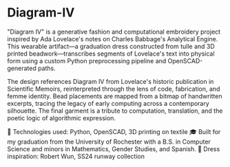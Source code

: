 # Diagram-IV

"Diagram IV" is a generative fashion and computational embroidery project inspired by Ada Lovelace's notes on Charles Babbage's Analytical Engine. This wearable artifact—a graduation dress constructed from tulle and 3D printed beadwork—transcribes segments of Lovelace's text into physical form using a custom Python preprocessing pipeline and OpenSCAD-generated paths.

The design references Diagram IV from Lovelace's historic publication in Scientific Memoirs, reinterpreted through the lens of code, fabrication, and femme identity. Bead placements are mapped from a bitmap of handwritten excerpts, tracing the legacy of early computing across a contemporary silhouette. The final garment is a tribute to computation, translation, and the poetic logic of algorithmic expression.

🧵 Technologies used: Python, OpenSCAD, 3D printing on textile
🎓 Built for my graduation from the University of Rochester with a B.S. in Computer Science and minors in Mathematics, Gender Studies, and Spanish.
👗 Dress inspiration: Robert Wun, SS24 runway collection
